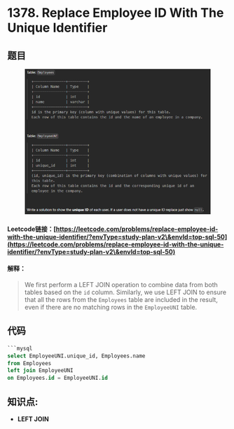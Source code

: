 # 1378. Replace Employee ID With The Unique Identifier

## 题目

<figure><img src="../.gitbook/assets/image (5).png" alt=""><figcaption></figcaption></figure>

#### Leetcode链接：[https://leetcode.com/problems/replace-employee-id-with-the-unique-identifier/?envType=study-plan-v2\&envId=top-sql-50](https://leetcode.com/problems/replace-employee-id-with-the-unique-identifier/?envType=study-plan-v2\&envId=top-sql-50)

#### 解释：

> We first perform a LEFT JOIN operation to combine data from both tables based on the `id` column. Similarly, we use LEFT JOIN to ensure that all the rows from the `Employees` table are included in the result, even if there are no matching rows in the `EmployeeUNI` table.

## 代码

````sql
```mysql
select EmployeeUNI.unique_id, Employees.name
from Employees
left join EmployeeUNI
on Employees.id = EmployeeUNI.id

````

## **知识点:**

* **LEFT JOIN**&#x20;
